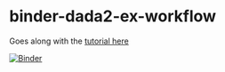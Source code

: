 # binder-dada2-ex-workflow
Goes along with the [tutorial here](https://astrobiomike.github.io/amplicon/dada2_workflow_ex)

[![Binder](https://mybinder.org/badge_logo.svg)](https://mybinder.org/v2/gh/AstrobioMike/binder-dada2-ex-workflow/v5?urlpath=rstudio)
